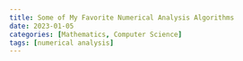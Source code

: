 ```yaml
---
title: Some of My Favorite Numerical Analysis Algorithms
date: 2023-01-05
categories: [Mathematics, Computer Science]
tags: [numerical analysis]
---
```



